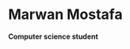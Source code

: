 # Marwan Mostafa

**Computer science student**



          
          

          
          
                              


            



